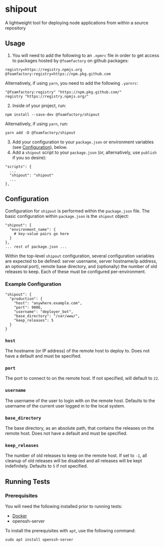 # shipout
A lightweight tool for deploying node applications from within a source repository

## Usage
1. You will need to add the following to an `.npmrc` file in order to get access
to packages hosted by `@foamfactory` on github packages:
```
registry=https://registry.npmjs.org
@foamfactory:registry=https://npm.pkg.github.com
```
Alternatively, if using `yarn`, you need to add the following `.yarnrc`:
```
"@foamfactory:registry" "https://npm.pkg.github.com/"
registry "https://registry.npmjs.org/"
```

2. Inside of your project, run:
```
npm install --save-dev @foamfactory/shipout
```
Alternatively, if using `yarn`, run:
```
yarn add -D @foamfactory/shipout
```

3. Add your configuration to your `package.json` or environment variables (see
  [Configuration](#configuration)), below.
4. Add a `shipout` script to your `package.json` (or, alternatively, use
  `publish` if you so desire):
  ```
  "scripts": {
    ...
    "shipout": "shipout"
    ...
  },
  ```

## Configuration
Configuration for `shipout` is performed within the `package.json` file. The
basic configuration within `package.json` is the `shipout` object:
```
"shipout": {
  "environment_name": {
    # key-value pairs go here
  }
},
... rest of package.json ...
```

Within the top-level `shipout` configuration, several configuration variables
are expected to be defined: server username, server hostname/ip address, an
optional port), remote base directory, and (optionally) the number of old
releases to keep. Each of these must be configured per-environment.

### Example Configuration
```
"shipout": {
  "production": {
    "host": "anywhere.example.com",
    "port": 9006,
    "username": "deployer_bot",
    "base_directory": "/var/www/",
    "keep_releases": 5
  }
}
```

### `host`
The hostname (or IP address) of the remote host to deploy to. Does not have a
default and must be specified.

### `port`
The port to connect to on the remote host. If not specified, will default to
`22`.

### `username`
The username of the user to login with on the remote host. Defaults to the
username of the current user logged in to the local system.

### `base_directory`
The base directory, as an absolute path, that contains the releases on the
remote host. Does not have a default and must be specified.

### `keep_releases`
The number of old releases to keep on the remote host. If set to `-1`, all
cleanup of old releases will be disabled and all releases will be kept
indefinitely. Defaults to `5` if not specified.

## Running Tests
### Prerequisites
You will need the following installed prior to running tests:
  - [Docker](https://docs.docker.com/engine/install/ubuntu/)
  - openssh-server

To install the prerequisites with `apt`, use the following command:
```
sudo apt install openssh-server
```
